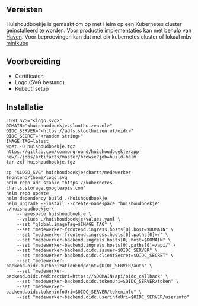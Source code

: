 ## Vereisten

Huishoudboekje is gemaakt om op met Helm op een Kubernetes cluster geïnstalleerd te worden.
Voor productie implementaties kan met behulp van [Haven](https://haven.commonground.nl).
Voor beproevingen kan dat met elk kubernetes cluster of lokaal mbv [minikube](./local-development)


## Voorbereiding

- Certificaten
- Logo (SVG bestand)
- Kubectl setup


## Installatie

```shell script
LOGO_SVG="<logo.svg>"
DOMAIN="<huishoudboekje.sloothuizen.nl>"
OIDC_SERVER="<https://adfs.sloothuizen.nl/oidc>"
OIDC_SECRET="<random string>"
IMAGE_TAG=latest
wget -O huishoudboekje.tgz https://gitlab.com/commonground/huishoudboekje/app-new/-/jobs/artifacts/master/browse?job=build-helm
tar zxf huishoudboekje.tgz
 
cp "$LOGO_SVG" huishoudboekje/charts/medewerker-frontend/theme/logo.svg
helm repo add stable "https://kubernetes-charts.storage.googleapis.com"
helm repo update
helm dependency build ./huishoudboekje
helm upgrade --install --create-namespace "huishoudboekje" ./huishoudboekje \
    --namespace huishoudboekje \
    --values ./huishoudboekje/values.yaml \
    --set "global.imageTag=$IMAGE_TAG" \
    --set "medewerker-frontend.ingress.hosts[0].host=$DOMAIN" \
    --set "medewerker-frontend.ingress.hosts[0].paths[0]=/" \
    --set "medewerker-backend.ingress.hosts[0].host=$DOMAIN" \
    --set "medewerker-backend.ingress.hosts[0].paths[0]=/api/" \
    --set "medewerker-backend.oidc.issuer=$OIDC_SERVER" \
    --set "medewerker-backend.oidc.clientSecret=$OIDC_SECRET" \
    --set "medewerker-backend.oidc.authorizationEndpoint=$OIDC_SERVER/auth" \
    --set "medewerker-backend.oidc.redirectUri=https://$DOMAIN/api/oidc_callback" \
    --set "medewerker-backend.oidc.tokenUri=$OIDC_SERVER/token" \
    --set "medewerker-backend.oidc.tokeninfoUri=$OIDC_SERVER/tokeninfo" \
    --set "medewerker-backend.oidc.userinfoUri=$OIDC_SERVER/userinfo"

```
